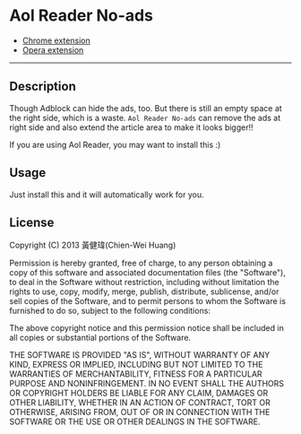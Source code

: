 # Aol Reader No-ads

* [Chrome extension](https://chrome.google.com/webstore/detail/aol-reader-no-ads/jcfjafmghoiiofgegecadlcnbgjcekdd)
* [Opera extension](https://addons.opera.com/zh-tw/extensions/details/aol-reader-no-ads/)

---

## Description

Though Adblock can hide the ads, too. But there is still an empty space at the right side, which is a waste. `Aol Reader No-ads` can remove the ads at right side and also extend the article area to make it looks bigger!!

If you are using Aol Reader, you may want to install this :)

## Usage

Just install this and it will automatically work for you.

## License

Copyright (C) 2013 黃健瑋(Chien-Wei Huang)

Permission is hereby granted, free of charge, to any person obtaining a copy of this software and associated documentation files (the "Software"), to deal in the Software without restriction, including without limitation the rights to use, copy, modify, merge, publish, distribute, sublicense, and/or sell copies of the Software, and to permit persons to whom the Software is furnished to do so, subject to the following conditions:

The above copyright notice and this permission notice shall be included in all copies or substantial portions of the Software.

THE SOFTWARE IS PROVIDED "AS IS", WITHOUT WARRANTY OF ANY KIND, EXPRESS OR IMPLIED, INCLUDING BUT NOT LIMITED TO THE WARRANTIES OF MERCHANTABILITY, FITNESS FOR A PARTICULAR PURPOSE AND NONINFRINGEMENT. IN NO EVENT SHALL THE AUTHORS OR COPYRIGHT HOLDERS BE LIABLE FOR ANY CLAIM, DAMAGES OR OTHER LIABILITY, WHETHER IN AN ACTION OF CONTRACT, TORT OR OTHERWISE, ARISING FROM, OUT OF OR IN CONNECTION WITH THE SOFTWARE OR THE USE OR OTHER DEALINGS IN THE SOFTWARE.

